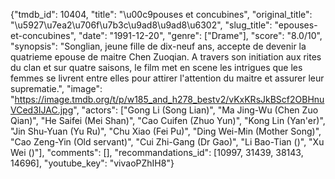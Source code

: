 {"tmdb_id": 10404, "title": "\u00c9pouses et concubines", "original_title": "\u5927\u7ea2\u706f\u7b3c\u9ad8\u9ad8\u6302", "slug_title": "epouses-et-concubines", "date": "1991-12-20", "genre": ["Drame"], "score": "8.0/10", "synopsis": "Songlian, jeune fille de dix-neuf ans, accepte de devenir la quatrieme epouse de maitre Chen Zuoqian. A travers son initiation aux rites du clan et sur quatre saisons, le film met en scene les intrigues que les femmes se livrent entre elles pour attirer l'attention du maitre et assurer leur suprematie.", "image": "https://image.tmdb.org/t/p/w185_and_h278_bestv2/vKxKRsJkBScf2OBHnuVCed3IJAC.jpg", "actors": ["Gong Li (Song Lian)", "Ma Jing-Wu (Chen Zuo Qian)", "He Saifei (Mei Shan)", "Cao Cuifen (Zhuo Yun)", "Kong Lin (Yan'er)", "Jin Shu-Yuan (Yu Ru)", "Chu Xiao (Fei Pu)", "Ding Wei-Min (Mother Song)", "Cao Zeng-Yin (Old servant)", "Cui Zhi-Gang (Dr Gao)", "Li Bao-Tian ()", "Xu Wei ()"], "comments": [], "recommandations_id": [10997, 31439, 38143, 14696], "youtube_key": "vivaoPZhIH8"}